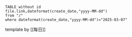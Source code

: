  ```dataview
TABLE without id
file.link,dateformat(create_date,"yyyy-MM-dd")
from "/"
where dateformat(create_date,"yyyy-MM-dd")="2025-03-07"
```



template by [[每日]]
